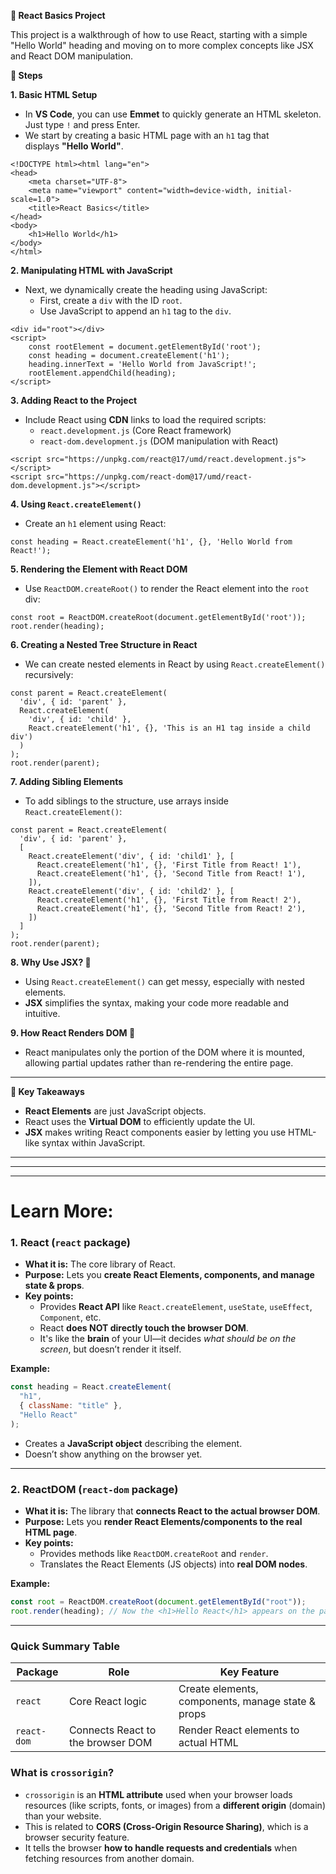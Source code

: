 **📘 React Basics Project**

This project is a walkthrough of how to use React, starting with a simple "Hello World" heading and moving on to more complex concepts like JSX and React DOM manipulation.

**🚀 Steps**

**1. Basic HTML Setup**

- In **VS Code**, you can use **Emmet** to quickly generate an HTML skeleton. Just type `!` and press Enter.
- We start by creating a basic HTML page with an `h1` tag that displays **"Hello World"**.

```
<!DOCTYPE html><html lang="en">
<head>
    <meta charset="UTF-8">
    <meta name="viewport" content="width=device-width, initial-scale=1.0">
    <title>React Basics</title>
</head>
<body>
    <h1>Hello World</h1>
</body>
</html>
```

**2. Manipulating HTML with JavaScript**

- Next, we dynamically create the heading using JavaScript:
  - First, create a `div` with the ID `root`.
  - Use JavaScript to append an `h1` tag to the `div`.

```
<div id="root"></div>
<script>
    const rootElement = document.getElementById('root');
    const heading = document.createElement('h1');
    heading.innerText = 'Hello World from JavaScript!';
    rootElement.appendChild(heading);
</script>
```

**3. Adding React to the Project**

- Include React using **CDN** links to load the required scripts:
  - `react.development.js` (Core React framework)
  - `react-dom.development.js` (DOM manipulation with React)

```
<script src="https://unpkg.com/react@17/umd/react.development.js"></script>
<script src="https://unpkg.com/react-dom@17/umd/react-dom.development.js"></script>
```

**4. Using `React.createElement()`**

- Create an `h1` element using React:

```
const heading = React.createElement('h1', {}, 'Hello World from React!');
```

**5. Rendering the Element with React DOM**

- Use `ReactDOM.createRoot()` to render the React element into the `root` div:

```
const root = ReactDOM.createRoot(document.getElementById('root'));
root.render(heading);
```

**6. Creating a Nested Tree Structure in React**

- We can create nested elements in React by using `React.createElement()` recursively:

```
const parent = React.createElement(
  'div', { id: 'parent' },
  React.createElement(
    'div', { id: 'child' },
    React.createElement('h1', {}, 'This is an H1 tag inside a child div')
  )
);
root.render(parent);
```

**7. Adding Sibling Elements**

- To add siblings to the structure, use arrays inside `React.createElement()`:

```
const parent = React.createElement(
  'div', { id: 'parent' },
  [
    React.createElement('div', { id: 'child1' }, [
      React.createElement('h1', {}, 'First Title from React! 1'),
      React.createElement('h1', {}, 'Second Title from React! 1'),
    ]),
    React.createElement('div', { id: 'child2' }, [
      React.createElement('h1', {}, 'First Title from React! 2'),
      React.createElement('h1', {}, 'Second Title from React! 2'),
    ])
  ]
);
root.render(parent);
```

**8. Why Use JSX? 🤔**

- Using `React.createElement()` can get messy, especially with nested elements.
- **JSX** simplifies the syntax, making your code more readable and intuitive.

**9. How React Renders DOM 🎯**

- React manipulates only the portion of the DOM where it is mounted, allowing partial updates rather than re-rendering the entire page.

---

**🌟 Key Takeaways**

- **React Elements** are just JavaScript objects.
- React uses the **Virtual DOM** to efficiently update the UI.
- **JSX** makes writing React components easier by letting you use HTML-like syntax within JavaScript.

---

---

---

# Learn More:

### **1. React (`react` package)**

- **What it is:** The core library of React.
- **Purpose:** Lets you **create React Elements, components, and manage state & props**.
- **Key points:**
  - Provides **React API** like `React.createElement`, `useState`, `useEffect`, `Component`, etc.
  - React **does NOT directly touch the browser DOM**.
  - It's like the **brain** of your UI—it decides _what should be on the screen_, but doesn’t render it itself.

**Example:**

```jsx
const heading = React.createElement(
  "h1",
  { className: "title" },
  "Hello React"
);
```

- Creates a **JavaScript object** describing the element.
- Doesn’t show anything on the browser yet.

---

### **2. ReactDOM (`react-dom` package)**

- **What it is:** The library that **connects React to the actual browser DOM**.
- **Purpose:** Lets you **render React Elements/components to the real HTML page**.
- **Key points:**
  - Provides methods like `ReactDOM.createRoot` and `render`.
  - Translates the React Elements (JS objects) into **real DOM nodes**.

**Example:**

```jsx
const root = ReactDOM.createRoot(document.getElementById("root"));
root.render(heading); // Now the <h1>Hello React</h1> appears on the page
```

---

### **Quick Summary Table**

| Package     | Role                              | Key Feature                                       |
| ----------- | --------------------------------- | ------------------------------------------------- |
| `react`     | Core React logic                  | Create elements, components, manage state & props |
| `react-dom` | Connects React to the browser DOM | Render React elements to actual HTML              |

### **What is `crossorigin`?**

- `crossorigin` is an **HTML attribute** used when your browser loads resources (like scripts, fonts, or images) from a **different origin** (domain) than your website.
- This is related to **CORS (Cross-Origin Resource Sharing)**, which is a browser security feature.
- It tells the browser **how to handle requests and credentials** when fetching resources from another domain.
